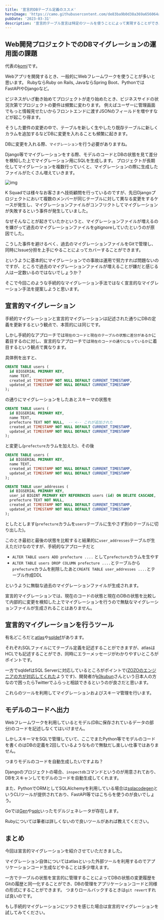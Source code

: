 ```yaml
---
title: '宣言的DBテーブル定義のススメ'
heroImage: 'https://camo.githubusercontent.com/de83ba9b0d38a369a656064a9bd350839f063f46ecca2f69c3c42f4483f83228/68747470733a2f2f61746c6173676f2e696f2f75706c6f6164732f696d616765732f676f706865722e706e67'
pubDate: '2023-03-31'
description: '宣言的テーブル宣言は特定のツールを使うことによって実現することができ、手続的な手法と比較して幾つかのメリットが存在します。'
---
```


## Web開発プロジェクトでのDBマイグレーションの運用面の課題

代表の[komi](https://twitter.com/komi_edtr_1230)です。

Webアプリを開発するとき、一般的にWebフレームワークを使うことが多いと思います。
RubyならRuby on Rails, JavaならSpring Boot、PythonではFastAPIやDjangoなど。

ビジネスがいざ動き始めてプロジェクトが走り始めたとき、ビジネスサイドの状況次第でプロジェクトの要件は頻繁に変わります。
例えばユーザーに管理画面でもっと情報見せたいからフロントエンドに渡すJSONのフィールドを増やすなどが起こり得ます。

そうした要件の変更の中で、テーブルを新しく生やしたり既存テーブルに新しくカラムを追加するなどDBに変更を入れることも頻繁に起きます。

DBに変更を入れる際、`マイグレーション`を行う必要がありますね。

Django等でマイグレーションをする際、モデルのコードとDBの状態を見て差分を検知した上でマイグレーション用にSQLを生成します。
プロジェクトが長期化してマイグレーションを複数行っていくと、マイグレーションの際に生成したファイルがたくさん増えていきます。

![img](https://i.stack.imgur.com/tscCr.png)

K Squadでは様々なお客さまへ技術顧問を行っているのですが、先日Djangoプロジェクトにおいて複数のメンバーが同じテーブルに対して異なる変更をするケースが発生し、マイグレーションファイルがコンフリクトしてマイグレーションが失敗するという事件が発生していました。

なぜそんなことが起きていたかというと、マイグレーションファイルが増えるのを嫌がって過去のマイグレーションファイルをgitignoreしていたというのが原因でした。

こうした事件を避けるべく、過去のマイグレーションファイルをGitで管理し、同時にIssue分担を上手にやることによってカバーすることができます。

というように基本的にマイグレーションでの事故は運用で努力すれば問題ないのですが、ところで過去のマイグレーションファイルが増えることが嫌だと感じる人は一定数いるのではないでしょうか？

そこで今回このような手続的なマイグレーション手法ではなく宣言的なマイグレーション手法を提案しようと思います。

## 宣言的マイグレーション

手続的マイグレーションと宣言的マイグレーションは記述された通りにDBの定義を更新するという観点で、本質的には同じです。

しかし手続的なアプローチでは`現在のコードと現在のテーブルの状態に差分があるか`に着目するのに対し、宣言的なアプローチでは`現在のコードの通りになっているか`に着目するという観点で異なります。

具体例を出すと、

```sql
CREATE TABLE users (
  id BIGSERIAL PRIMARY KEY,
  name TEXT,
  created_at TIMESTAMP NOT NULL DEFAULT CURRENT_TIMESTAMP,
  updated_at TIMESTAMP NOT NULL DEFAULT CURRENT_TIMESTAMP
);
```

の通りにマイグレーションをしたあとスキーマの状態を

```sql
CREATE TABLE users (
  id BIGSERIAL PRIMARY KEY,
  name TEXT,
  prefecture TEXT NOT NULL,  -- <-- これが追加された
  created_at TIMESTAMP NOT NULL DEFAULT CURRENT_TIMESTAMP,
  updated_at TIMESTAMP NOT NULL DEFAULT CURRENT_TIMESTAMP
);
```

と変更し(`prefecture`カラムを加えた)、その後

```sql
CREATE TABLE users (
  id BIGSERIAL PRIMARY KEY,
  name TEXT,
  created_at TIMESTAMP NOT NULL DEFAULT CURRENT_TIMESTAMP,
  updated_at TIMESTAMP NOT NULL DEFAULT CURRENT_TIMESTAMP
);

CREATE TABLE user_addresses (
  id BIGSERIAL PRIMARY KEY,
  user_id BIGINT PRIMARY KEY REFERENCES users (id) ON DELETE CASCADE,
  prefecture TEXT NOT NULL,
  created_at TIMESTAMP NOT NULL DEFAULT CURRENT_TIMESTAMP,
  updated_at TIMESTAMP NOT NULL DEFAULT CURRENT_TIMESTAMP
);
```

としたとします(`prefecture`カラムを`users`テーブルに生やさず別のテーブルに切り出した)。

このとき最初と最後の状態を比較すると結果的に`user_addresses`テーブルが生えただけなのですが、手続的なアプローチだと

- `ALTER TABLE users ADD prefecture ....` として`prefecture`カラムを生やす
- `ALTER TABLE users DROP COLUMN prefecture ....`とテーブルから`prefecture`カラムを削除したあと`CREATE TABLE user_addresses ....`とテーブル作成DDL

というように無駄な過去のマイグレーションファイルが生成されます。

宣言的マイグレーションでは、現在のコードの状態と現在のDBの状態を比較して内部的に変更を検知した上でマイグレーションを行うので無駄なマイグレーションファイルが生成されることはありません。

## 宣言的マイグレーションを行うツール

有名どころだと[atlas](https://github.com/ariga/atlas)や[sqldef](https://github.com/k0kubun/sqldef)があります。

それぞれSQLファイルにてテーブル定義を記述することができますが、atlasはHCLでも記述することができ、同時にエラーメッセージがわかりやすいところがポイントです。

一方でsqldefはSQL Serverに対応しているところがポイントで([ZOZOのエンジニアの方が対応してくれた](https://techblog.zozo.com/entry/database-migration-with-sqldef)ようです)、開発者が[k0kubun](https://twitter.com/k0kubun)さんという日本人の方なので困ったらTwitterでふらっと相談できるというのが良さだと思います。

これらのツールを利用してマイグレーションおよびスキーマ管理を行います。

## モデルのコードへ出力

Webフレームワークを利用しているとモデル(DBに保存されているデータの部分)のコードを記述しなくてはいけません。

しかしスキーマをSQLで管理していて、ここでまたPython等でモデルのコードを書くのはDBの定義を2回しているようなもので無駄だし楽しい仕事ではありません。

つまりモデルのコードを自動生成したいですよね？

Djangoのプロジェクトの場合、`inspectdb`コマンドというのが用意されており、DBをスキャンしてモデルのコードを自動生成してくれます。

また、PythonでORMとしてSQLAlchemyを利用している場合は[sqlacodegen](https://github.com/agronholm/sqlacodegen)というCLIツールが提供されており、FastAPI等ではこちらを使うのが良いでしょう。

Goでは[Gen](https://github.com/go-gorm/gen)や[sqlc](https://sqlc.dev/)いったモデルジェネレータが存在します。

Rubyについては筆者は詳しくないので良いツールがあれば教えてください。

## まとめ

今回は宣言的マイグレーションを紹介させていただきました。

マイグレーション自体についてはatlasといった外部ツールを利用するのでアプリケーションコード生成などやることは多少増えます。

一方でテーブルの状態を宣言的に管理することによってDBの状態の変更履歴をGitの履歴と同一化することができ、DBの管理をアプリケーションコードと同様の形式にすることができます。
つまりロールバックするときは`git revert`すれば良いのです。

もし手続的マイグレーションにツラさを感じた場合は宣言的マイグレーションを試してみてください。
